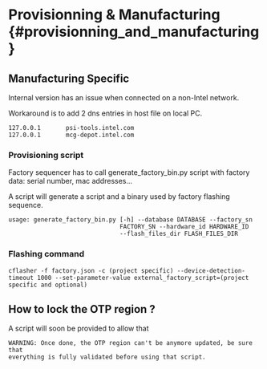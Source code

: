 Provisionning & Manufacturing {#provisionning_and_manufacturing}
=============================

## Manufacturing Specific

Internal version has an issue when connected on a non-Intel network.

Workaround is to add 2 dns entries in host file on local PC.

    127.0.0.1       psi-tools.intel.com
    127.0.0.1       mcg-depot.intel.com

### Provisioning script

Factory sequencer has to call generate_factory_bin.py script with factory data:
serial number, mac addresses...

A script will generate a script and a binary used by factory flashing sequence.

    usage: generate_factory_bin.py [-h] --database DATABASE --factory_sn
                                   FACTORY_SN --hardware_id HARDWARE_ID
                                   --flash_files_dir FLASH_FILES_DIR


### Flashing command

    cflasher -f factory.json -c (project specific) --device-detection-timeout 1000 --set-parameter-value external_factory_script=(project specific and optional)

## How to lock the OTP region ?

A script will soon be provided to allow that

    WARNING: Once done, the OTP region can't be anymore updated, be sure that
    everything is fully validated before using that script.
